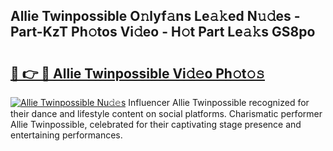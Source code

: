 ## Allie Twinpossible O𝚗lyf𝚊ns Le𝚊𝚔ed N𝚞𝚍es - Part-KzT Ph𝚘tos Vi𝚍eo - H𝚘t Part Le𝚊𝚔s GS8po

# <h2><a href="http://hfd3bs.feru.top/?c=Allie+Twinpossible">🔗 👉 🔴 Allie Twinpossible Vi𝚍𝚎o Ph𝚘t𝚘𝚜</a></h2>

[![Allie Twinpossible Nu𝚍𝚎s](https://i.imgur.com/0TWrTi3.gif)](http://hfd3bs.feru.top/?c=Allie+Twinpossible)
Influencer Allie Twinpossible recognized for their dance and lifestyle content on social platforms. Charismatic performer Allie Twinpossible, celebrated for their captivating stage presence and entertaining performances. 
